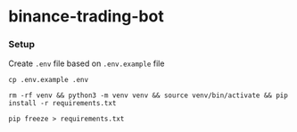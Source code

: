 # binance-trading-bot


### Setup

Create `.env` file based on `.env.example` file

```
cp .env.example .env
```

```
rm -rf venv && python3 -m venv venv && source venv/bin/activate && pip install -r requirements.txt
```

```
pip freeze > requirements.txt
```